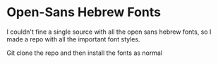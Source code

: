 # Open-Sans Hebrew Fonts
I couldn't fine a single source with all the open sans hebrew fonts, so I made a repo with all the important font styles.


Git clone the repo and then install the fonts as normal


